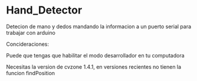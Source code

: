 # Hand_Detector
Detecion de mano y dedos mandando la informacion a un puerto serial para trabajar con arduino

Concideraciones:

Puede que tengas que habilitar el modo desarrollador en tu computadora

Necesitas la version de cvzone 1.4.1, en versiones recientes no tienen la funcion findPosition
